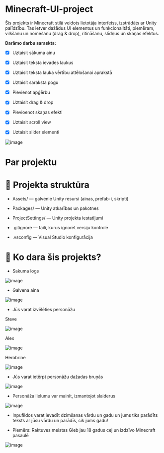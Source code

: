 # Minecraft-UI-project
Šis projekts ir Minecraft stilā veidots lietotāja interfeiss, izstrādāts ar Unity palīdzību. 
Tas ietver dažādus UI elementus un funkcionalitāti, piemēram, vilkšanu un nomešanu (drag & drop), ritināšanu, slīdņus un skaņas efektus.

**Darāmo darbu saraskts:**
- [x] Uztaisit sākuma ainu
- [x] Uztaisit teksta ievades laukus
- [x] Uztaisit teksta lauka vērtību attēlošanai aprakstā 
- [x] Uztaisit saraksta pogu
- [x] Pievienot apģērbu
- [x] Uztaisit drag & drop
- [x] Pievioenot skaņas efekti
- [x] Uztaisit scroll view 
- [x] Uztaisit slider elementi


![image](https://github.com/user-attachments/assets/85d76d33-6b9e-4732-9cd0-18981adccf35)

# Par projektu

# 📁 Projekta struktūra
- Assets/ — galvenie Unity resursi (ainas, prefab-i, skripti)

- Packages/ — Unity atkarības un pakotnes

- ProjectSettings/ — Unity projekta iestatījumi

- .gitignore — faili, kurus ignorēt versiju kontrolē

- .vsconfig — Visual Studio konfigurācija

# 📌 Ko dara šis projekts?
- Sakuma logs

![image](https://github.com/user-attachments/assets/f1aca81f-eeca-4d0b-9312-d27696ac0cc0)

- Galvena aina

![image](https://github.com/user-attachments/assets/f882144a-0fb5-48fb-b8c2-e7e9c5235e3c)

- Jūs varat izvēlēties personāžu

Steve

![image](https://github.com/user-attachments/assets/368aadfe-cf44-4cce-99da-1e42c67326f0)

Alex

![image](https://github.com/user-attachments/assets/f7f047d6-acb9-434e-9b05-0bdec2d57fd6)

Herobrine

![image](https://github.com/user-attachments/assets/9728550a-7802-4ca0-ac0c-6271f6efbd6a)

- Jūs varat ietērpt personāžu dažadas bruņās
  
![image](https://github.com/user-attachments/assets/3d70326b-bec4-48cb-9a19-0f3657e39346)

- Personāža lielumu var mainīt, izmantojot slaiderus
  
![image](https://github.com/user-attachments/assets/8245db96-2c85-44f9-9cc8-007554515cf7)

- Inpufildos varat ievadīt dzimšanas vārdu un gadu un jums tiks parādīts teksts ar jūsu vārdu un parādīs, cik jums gadu!

- Piemērs: Raktuves meistas Gleb jau 18 gadus ceļ un izdzīvo Minecraft pasaulē
  
![image](https://github.com/user-attachments/assets/6f42048e-1d89-48da-bb01-6081b8803f22)


